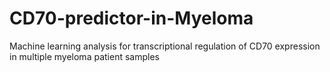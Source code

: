 # CD70-predictor-in-Myeloma
Machine learning analysis for transcriptional regulation of CD70 expression in multiple myeloma patient samples
